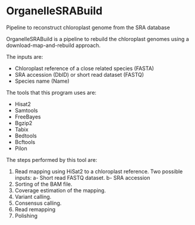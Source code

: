# OrganelleSRABuild
Pipeline to reconstruct chloroplast genome from the SRA database

OrganelleSRABuild is a pipeline to rebuild the chloroplast genomes
using a download-map-and-rebuild approach. 

The inputs are:
  * Chloroplast reference of a close related species (FASTA)
  * SRA accession (DbID) or short read dataset (FASTQ)
  * Species name (Name)

The tools that this program uses are:
  - Hisat2
  - Samtools
  - FreeBayes
  - Bgzip2
  - Tabix
  - Bedtools
  - Bcftools
  - Pilon

The steps performed by this tool are:
  1. Read mapping using HiSat2 to a chloroplast reference. Two possible inputs:
	a- Short read FASTQ dataset.
	b- SRA accession
  2. Sorting of the BAM file.
  3. Coverage estimation of the mapping.
  4. Variant calling.
  5. Consensus calling.
  6. Read remapping
  7. Polishing


